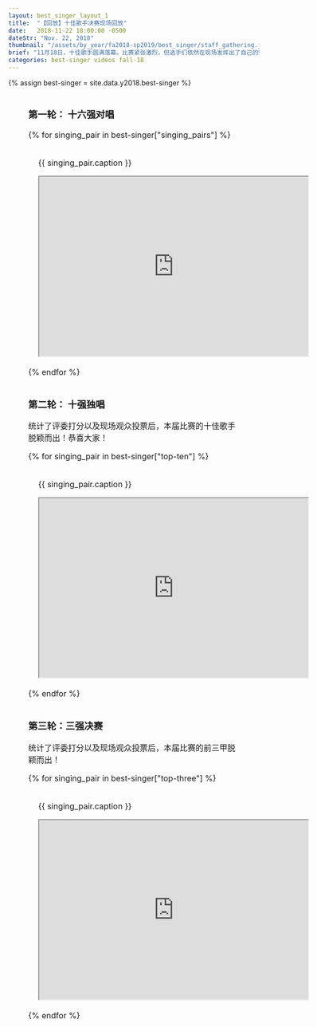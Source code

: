 ```yaml
---
layout: best_singer_layout_1
title:  "【回放】十佳歌手决赛现场回放"
date:   2018-11-22 18:00:00 -0500
dateStr: "Nov. 22, 2018"
thumbnail: "/assets/by_year/fa2018-sp2019/best_singer/staff_gathering.jpg"
brief: "11月18日，十佳歌手圆满落幕。比赛紧张激烈，但选手们依然在现场发挥出了自己的特色，给现场观众带去了曲风不同、独特动听的歌声。感谢每一位选手的努力和付出！"
categories: best-singer videos fall-18
---
```

{% assign best-singer = site.data.y2018.best-singer %}

<div style="margin: 40px; font-size: 16px">
  <h3 class="blue-highlight">第一轮： 十六强对唱</h3>
    {% for singing_pair in best-singer["singing_pairs"] %}
      <div class="row">
        <div class="col-sm-6 col-sm-offset-3" style="padding: 20px">
        <p>{{ singing_pair.caption }}</p>
        <iframe width="540" height="360"
        src="https://www.youtube.com/embed/{{ singing_pair.youtube_id }}"></iframe>
        </div>
      </div>
    {% endfor %}
</div>
<div style="margin: 40px; font-size: 16px">
  <h3 class="blue-highlight">第二轮： 十强独唱</h3>
    <p>统计了评委打分以及现场观众投票后，本届比赛的十佳歌手脱颖而出！恭喜大家！</p>
    {% for singing_pair in best-singer["top-ten"] %}
      <div class="row">
        <div class="col-sm-6 col-sm-offset-3" style="padding: 20px">
        <p>{{ singing_pair.caption }}</p>
        <iframe width="540" height="360"
        src="https://www.youtube.com/embed/{{ singing_pair.youtube_id }}"></iframe>
        </div>
      </div>
    {% endfor %}
</div>
<div style="margin: 40px; font-size: 16px">
  <h3 class="blue-highlight">第三轮：三强决赛</h3>
    <p>统计了评委打分以及现场观众投票后，本届比赛的前三甲脱颖而出！</p>
    {% for singing_pair in best-singer["top-three"] %}
      <div class="row">
        <div class="col-sm-6 col-sm-offset-3" style="padding: 20px">
        <p>{{ singing_pair.caption }}</p>
        <iframe width="540" height="360"
        src="https://www.youtube.com/embed/{{ singing_pair.youtube_id }}"></iframe>
        </div>
      </div>
    {% endfor %}
</div>
